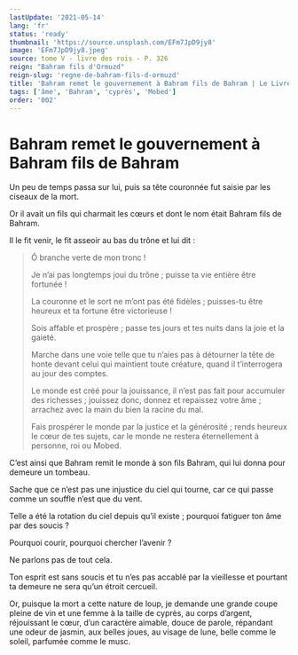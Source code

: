 ```yaml
---
lastUpdate: '2021-05-14'
lang: 'fr'
status: 'ready'
thumbnail: 'https://source.unsplash.com/EFm7JpD9jy8'
image: 'EFm7JpD9jy8.jpeg'
source: tome V - livre des rois - P. 326
reign: "Bahram fils d'Ormuzd"
reign-slug: 'regne-de-bahram-fils-d-ormuzd'
title: 'Bahram remet le gouvernement à Bahram fils de Bahram | Le Livre des Rois | Shâhnâmeh'
tags: ['âme', 'Bahram', 'cyprès', 'Mobed']
order: '002'
---
```


# Bahram remet le gouvernement à Bahram fils de Bahram

Un peu de temps passa sur lui, puis sa tête couronnée fut saisie par les ciseaux de la mort.

Or il avait un fils qui charmait les cœurs et dont le nom était Bahram fils de Bahram.

Il le fit venir, le fit asseoir au bas du trône et lui dit :

> Ô branche verte de mon tronc !
>
> Je n’ai pas longtemps joui du trône ; puisse ta vie entière être fortunée !
>
> La couronne et le sort ne m’ont pas été fidèles ; puisses-tu être heureux et ta fortune être victorieuse !
>
> Sois affable et prospère ; passe tes jours et tes nuits dans la joie et la gaieté.
>
> Marche dans une voie telle que tu n’aies pas à détourner la tête de honte devant celui qui maintient toute créature, quand il t’interrogera au jour des comptes.
>
> Le monde est créé pour la jouissance, il n’est pas fait pour accumuler des richesses ; jouissez donc, donnez et repaissez votre âme ; arrachez avec la main du bien la racine du mal.
>
> Fais prospérer le monde par la justice et la générosité ; rends heureux le cœur de tes sujets, car le monde ne restera éternellement à personne, roi ou Mobed.

C’est ainsi que Bahram remit le monde à son fils Bahram, qui lui donna pour demeure un tombeau.

Sache que ce n’est pas une injustice du ciel qui tourne, car ce qui passe comme un souffle n’est que du vent.

Telle a été la rotation du ciel depuis qu’il existe ; pourquoi fatiguer ton âme par des soucis ?

Pourquoi courir, pourquoi chercher l’avenir ?

Ne parlons pas de tout cela.

Ton esprit est sans soucis et tu n’es pas accablé par la vieillesse et pourtant ta demeure ne sera qu’un étroit cercueil.

Or, puisque la mort a cette nature de loup, je demande une grande coupe pleine de vin et une femme à la taille de cyprès, au corps d’argent, réjouissant le cœur, d’un caractère aimable, douce de parole, répandant une odeur de jasmin, aux belles joues, au visage de lune, belle comme le soleil, parfumée comme le musc.
